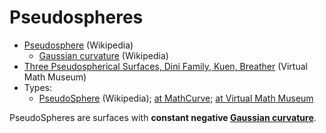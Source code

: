 
# Pseudospheres

* [Pseudosphere](https://en.wikipedia.org/wiki/Pseudosphere) (Wikipedia)
  * [Gaussian curvature](https://en.wikipedia.org/wiki/Gaussian_curvature) (Wikipedia)
* [Three Pseudospherical Surfaces, Dini Family, Kuen, Breather](https://virtualmathmuseum.org/Surface/kuen/kuen.html) (Virtual Math Museum)
* Types:
  * [PseudoSphere](https://en.wikipedia.org/wiki/Pseudosphere) (Wikipedia); [at MathCurve](https://mathcurve.com/surfaces.gb/pseudosphere/pseudosphere.shtml); [at Virtual Math Museum](https://virtualmathmuseum.org/docs/Pseudosphere.pdf)

PseudoSpheres are surfaces with **constant negative [Gaussian curvature](https://en.wikipedia.org/wiki/Gaussian_curvature)**.




